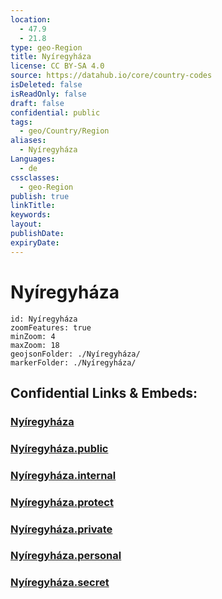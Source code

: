 ```yaml
---
location:
  - 47.9
  - 21.8
type: geo-Region
title: Nyíregyháza
license: CC BY-SA 4.0
source: https://datahub.io/core/country-codes
isDeleted: false
isReadOnly: false
draft: false
confidential: public
tags:
  - geo/Country/Region
aliases:
  - Nyíregyháza
Languages:
  - de
cssclasses:
  - geo-Region
publish: true
linkTitle:
keywords:
layout:
publishDate:
expiryDate:
---
```


# Nyíregyháza

```leaflet
id: Nyíregyháza
zoomFeatures: true 
minZoom: 4 
maxZoom: 18
geojsonFolder: ./Nyíregyháza/
markerFolder: ./Nyíregyháza/
```


## Confidential Links & Embeds: 

### [Nyíregyháza](/_Standards/Earth/Continent/Europe/Europe~East/Hungary/Counties~Hungary/Szabolcs-Szatmár-Bereg/counties~Szabolcs-Szatmár-Bereg/Nyíregyháza.md) 

### [Nyíregyháza.public](/_public/Earth/Continent/Europe/Europe~East/Hungary/Counties~Hungary/Szabolcs-Szatmár-Bereg/counties~Szabolcs-Szatmár-Bereg/Nyíregyháza.public.md) 

### [Nyíregyháza.internal](/_internal/Earth/Continent/Europe/Europe~East/Hungary/Counties~Hungary/Szabolcs-Szatmár-Bereg/counties~Szabolcs-Szatmár-Bereg/Nyíregyháza.internal.md) 

### [Nyíregyháza.protect](/_protect/Earth/Continent/Europe/Europe~East/Hungary/Counties~Hungary/Szabolcs-Szatmár-Bereg/counties~Szabolcs-Szatmár-Bereg/Nyíregyháza.protect.md) 

### [Nyíregyháza.private](/_private/Earth/Continent/Europe/Europe~East/Hungary/Counties~Hungary/Szabolcs-Szatmár-Bereg/counties~Szabolcs-Szatmár-Bereg/Nyíregyháza.private.md) 

### [Nyíregyháza.personal](/_personal/Earth/Continent/Europe/Europe~East/Hungary/Counties~Hungary/Szabolcs-Szatmár-Bereg/counties~Szabolcs-Szatmár-Bereg/Nyíregyháza.personal.md) 

### [Nyíregyháza.secret](/_secret/Earth/Continent/Europe/Europe~East/Hungary/Counties~Hungary/Szabolcs-Szatmár-Bereg/counties~Szabolcs-Szatmár-Bereg/Nyíregyháza.secret.md)

